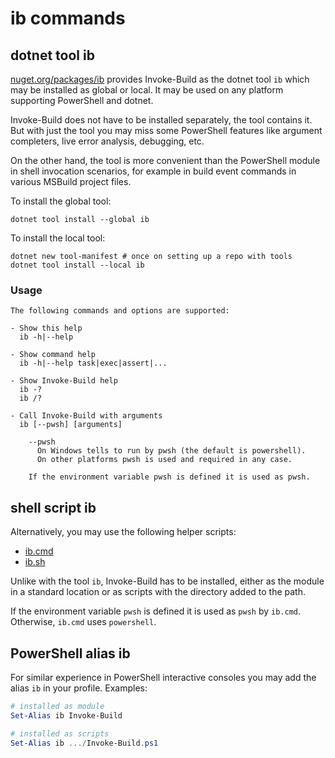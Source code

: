 # ib commands

## dotnet tool ib

[nuget.org/packages/ib](https://www.nuget.org/packages/ib/) provides Invoke-Build
as the dotnet tool `ib` which may be installed as global or local. It may be
used on any platform supporting PowerShell and dotnet.

Invoke-Build does not have to be installed separately, the tool contains it.
But with just the tool you may miss some PowerShell features like argument
completers, live error analysis, debugging, etc.

On the other hand, the tool is more convenient than the PowerShell module in
shell invocation scenarios, for example in build event commands in various
MSBuild project files.

To install the global tool:

    dotnet tool install --global ib

To install the local tool:

    dotnet new tool-manifest # once on setting up a repo with tools
    dotnet tool install --local ib

### Usage

```
The following commands and options are supported:

- Show this help
  ib -h|--help

- Show command help
  ib -h|--help task|exec|assert|...

- Show Invoke-Build help
  ib -?
  ib /?

- Call Invoke-Build with arguments
  ib [--pwsh] [arguments]

    --pwsh
      On Windows tells to run by pwsh (the default is powershell).
      On other platforms pwsh is used and required in any case.

    If the environment variable pwsh is defined it is used as pwsh.
```

## shell script ib

Alternatively, you may use the following helper scripts:

- [ib.cmd](../ib.cmd)
- [ib.sh](../ib.sh)

Unlike with the tool `ib`, Invoke-Build has to be installed, either as the
module in a standard location or as scripts with the directory added to the
path.

If the environment variable `pwsh` is defined it is used as `pwsh` by `ib.cmd`.
Otherwise, `ib.cmd` uses `powershell`.

## PowerShell alias ib

For similar experience in PowerShell interactive consoles you may add the alias
`ib` in your profile. Examples:

```powershell
# installed as module
Set-Alias ib Invoke-Build

# installed as scripts
Set-Alias ib .../Invoke-Build.ps1
```
